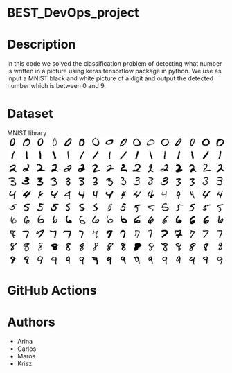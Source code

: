 # BEST_DevOps_project

# Description
In this code we solved the classification problem of detecting what number is written in a picture using keras tensorflow package in python. We use as input a MNIST black and white picture of a digit and output the detected number which is between 0 and 9.

# Dataset
MNIST library
![MNIST dataset of written digits](MNIST.png)

# GitHub Actions


# Authors
- Arina
- Carlos
- Maros
- Krisz
